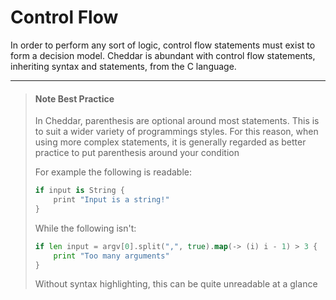 # Control Flow

In order to perform any sort of logic, control flow statements must exist to  form a decision model. Cheddar is abundant with control flow statements, inheriting syntax and statements, from the C language.

---

> #### **Note** Best Practice
> 
> In Cheddar, parenthesis are optional around most statements. This is to suit a wider variety of programmings styles.
> For this reason, when using more complex statements, it is generally regarded as better practice to put parenthesis around your condition
> 
> For example the following is readable:
> ```swift
> if input is String {
>     print "Input is a string!"
> }
> ```
> While the following isn't:
> 
> ```go
> if len input = argv[0].split(",", true).map(-> (i) i - 1) > 3 {
>     print "Too many arguments"
> }
> ```
> Without syntax highlighting, this can be quite unreadable at a glance